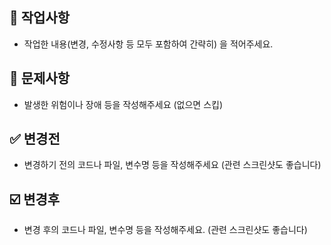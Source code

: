 ## 🧐 작업사항
- 작업한 내용(변경, 수정사항 등 모두 포함하여 간략히) 을 적어주세요.

## 🚨 문제사항
- 발생한 위험이나 장애 등을 작성해주세요 (없으면 스킵)

## ✅ 변경전
- 변경하기 전의 코드나 파일, 변수명 등을 작성해주세요 (관련 스크린샷도 좋습니다)

## ☑️ 변경후
- 변경 후의 코드나 파일, 변수명 등을 작성해주세요. (관련 스크린샷도 좋습니다)

